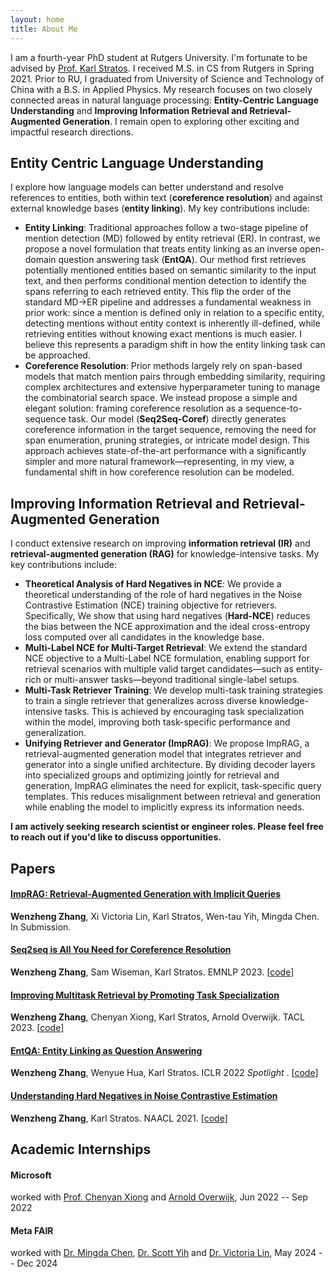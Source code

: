 ```yaml
---
layout: home
title: About Me
---
```


I am a fourth-year PhD student at Rutgers University. I'm fortunate to be advised by [Prof. Karl Stratos](http://karlstratos.com/). I received M.S. in CS from Rutgers in Spring 2021. Prior to RU, I graduated from University of Science and Technology of China with a B.S. in Applied Physics.  My research focuses on two closely connected areas in natural language processing: **Entity-Centric Language Understanding** and **Improving Information Retrieval and Retrieval-Augmented Generation**. I remain open to exploring other exciting and impactful research directions. 

## Entity Centric Language Understanding
I explore how language models can better understand and resolve references to entities, both within text (**coreference resolution**) and against external knowledge bases (**entity linking**). My key contributions include:

- **Entity Linking**: Traditional approaches follow a two-stage pipeline of mention detection (MD) followed by entity retrieval (ER). In contrast, we propose a novel formulation that treats entity linking as an inverse open-domain question answering task (**EntQA**). Our method first retrieves potentially mentioned entities based on semantic similarity to the input text, and then performs conditional mention detection to identify the spans referring to each retrieved entity. This flip the order of the standard MD→ER pipeline and addresses a fundamental weakness in prior work: since a mention is defined only in relation to a specific entity, detecting mentions without entity context is inherently ill-defined, while retrieving entities without knowing exact mentions is much easier. I believe this represents a paradigm shift in how the entity linking task can be approached.
- **Coreference Resolution**: Prior methods largely rely on span-based models that match mention pairs through embedding similarity, requiring complex architectures and extensive hyperparameter tuning to manage the combinatorial search space. We instead propose a simple and elegant solution: framing coreference resolution as a sequence-to-sequence task. Our model (**Seq2Seq-Coref**) directly generates coreference information in the target sequence, removing the need for span enumeration, pruning strategies, or intricate model design. This approach achieves state-of-the-art performance with a significantly simpler and more natural framework—representing, in my view, a fundamental shift in how coreference resolution can be modeled.

## Improving Information Retrieval and Retrieval-Augmented Generation
I conduct extensive research on improving **information retrieval (IR)** and **retrieval-augmented generation (RAG)** for knowledge-intensive tasks. My key contributions include:

- **Theoretical Analysis of Hard Negatives in NCE**: We provide a theoretical understanding of the role of hard negatives in the Noise Contrastive Estimation (NCE) training objective for retrievers. Specifically, We show that using hard negatives (**Hard-NCE**) reduces the bias between the NCE approximation and the ideal cross-entropy loss computed over all candidates in the knowledge base.
- **Multi-Label NCE for Multi-Target Retrieval**: We extend the standard NCE objective to a Multi-Label NCE formulation, enabling support for retrieval scenarios with multiple valid target candidates—such as entity-rich or multi-answer tasks—beyond traditional single-label setups.
- **Multi-Task Retriever Training**: We develop multi-task training strategies to train a single retriever that generalizes across diverse knowledge-intensive tasks. This is achieved by encouraging task specialization within the model, improving both task-specific performance and generalization.
- **Unifying Retriever and Generator (ImpRAG)**: We propose ImpRAG, a retrieval-augmented generation model that integrates retriever and generator into a single unified architecture. By dividing decoder layers into specialized groups and optimizing jointly for retrieval and generation, ImpRAG eliminates the need for explicit, task-specific query templates. This reduces misalignment between retrieval and generation while enabling the model to implicitly express its information needs.






**I am actively seeking research scientist or engineer roles. Please feel free to reach out if you'd like to discuss opportunities.**

## Papers
#### [ImpRAG: Retrieval-Augmented Generation with Implicit Queries](https://arxiv.org/pdf/2506.02279)

**Wenzheng Zhang**, Xi Victoria Lin, Karl Stratos, Wen-tau Yih, Mingda Chen. In Submission.

#### [Seq2seq is All You Need for Coreference Resolution](https://arxiv.org/pdf/2310.13774.pdf)

**Wenzheng Zhang**, Sam Wiseman, Karl Stratos. EMNLP 2023. [[code](https://github.com/WenzhengZhang/Seq2seqCoref)]

#### [Improving Multitask Retrieval by Promoting Task Specialization](https://arxiv.org/pdf/2307.00342.pdf)

**Wenzheng Zhang**, Chenyan Xiong, Karl Stratos, Arnold Overwijk. TACL 2023. [[code](https://github.com/WenzhengZhang/TACO)]

#### [EntQA: Entity Linking as Question Answering](https://arxiv.org/pdf/2110.02369.pdf)

**Wenzheng Zhang**, Wenyue Hua, Karl Stratos. ICLR 2022 <span style="color:olivegreen">*Spotlight* </span>. [[code](https://github.com/WenzhengZhang/EntQA)]

#### [Understanding Hard Negatives in Noise Contrastive Estimation](https://aclanthology.org/2021.naacl-main.86.pdf)

**Wenzheng Zhang**, Karl Stratos. NAACL 2021. [[code](https://github.com/WenzhengZhang/hard-nce-el)]

## Academic Internships
#### **Microsoft**

worked with [Prof. Chenyan Xiong](https://scholar.google.com/citations?user=E9BaEBYAAAAJ&hl=en) and [Arnold Overwijk](https://scholar.google.com/citations?user=zKiMGDgAAAAJ&hl=en), Jun 2022 -- Sep 2022



#### **Meta FAIR**

worked with [Dr. Mingda Chen](https://mingdachen.github.io/), [Dr. Scott Yih](https://scottyih.org/) and [Dr. Victoria Lin](https://victorialin.net/), May 2024 -- Dec 2024





